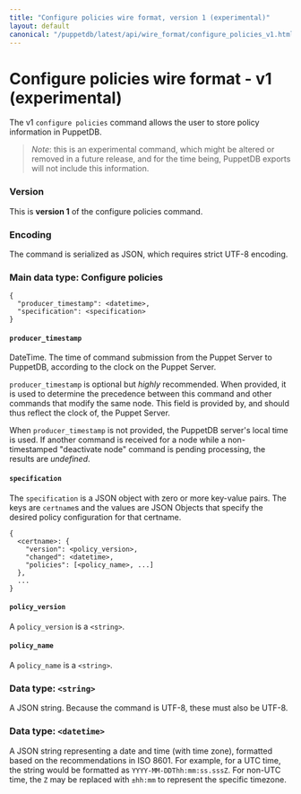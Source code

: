 ```yaml
---
title: "Configure policies wire format, version 1 (experimental)"
layout: default
canonical: "/puppetdb/latest/api/wire_format/configure_policies_v1.html"
---
```


# Configure policies wire format - v1 (experimental)

The v1 `configure policies` command allows the user to store policy information
in PuppetDB.

> *Note*: this is an experimental command, which might be altered or
> removed in a future release, and for the time being, PuppetDB
> exports will not include this information.

### Version

This is **version 1** of the configure policies command.

### Encoding

The command is serialized as JSON, which requires strict UTF-8 encoding.

### Main data type: Configure policies

```
{
  "producer_timestamp": <datetime>,
  "specification": <specification>
}
```

#### `producer_timestamp`

DateTime. The time of command submission from the Puppet Server to PuppetDB,
according to the clock on the Puppet Server.

`producer_timestamp` is optional but *highly* recommended. When provided, it is
used to determine the precedence between this command and other commands that
modify the same node. This field is provided by, and should thus reflect the
clock of, the Puppet Server.

When `producer_timestamp` is not provided, the PuppetDB server's local time is
used. If another command is received for a node while a non-timestamped
"deactivate node" command is pending processing, the results are *undefined*.

#### `specification`

The `specification` is a JSON object with zero or more key-value pairs. The
keys are `certname`s and the values are JSON Objects that specify the desired
policy configuration for that certname.

```
{
  <certname>: {
    "version": <policy_version>,
    "changed": <datetime>,
    "policies": [<policy_name>, ...]
  },
  ...
}
```

#### `policy_version`

A `policy_version` is a `<string>`.

#### `policy_name`

A `policy_name` is a `<string>`.

### Data type: `<string>`

A JSON string. Because the command is UTF-8, these must also be UTF-8.

### Data type: `<datetime>`

A JSON string representing a date and time (with time zone), formatted based on
the recommendations in ISO 8601. For example, for a UTC time, the string would be
formatted as `YYYY-MM-DDThh:mm:ss.sssZ`. For non-UTC time, the `Z` may be replaced
with `±hh:mm` to represent the specific timezone.
